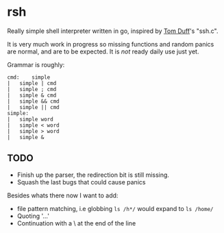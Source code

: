 # rsh

Really simple shell interpreter written in go, inspired by [Tom
Duff](https://en.wikipedia.org/wiki/Tom_Duff)'s "ssh.c".

It is very much work in progress so missing functions and random panics
are normal, and are to be expected.  It is _not_ ready daily use just
yet.

Grammar is roughly:

	cmd:	simple
	|	simple | cmd
	|	simple ; cmd
	|	simple & cmd
	|	simple && cmd
	|	simple || cmd
	simple:
	|	simple word
	|	simple < word
	|	simple > word
	|	simple &

## TODO

* Finish up the parser, the redirection bit is still missing.
* Squash the last bugs that could cause panics

Besides whats there now I want to add:

* file pattern matching, i.e globbing `ls /h*/` would expand to `ls /home/`
* Quoting '...'
* Continuation with a \ at the end of the line
